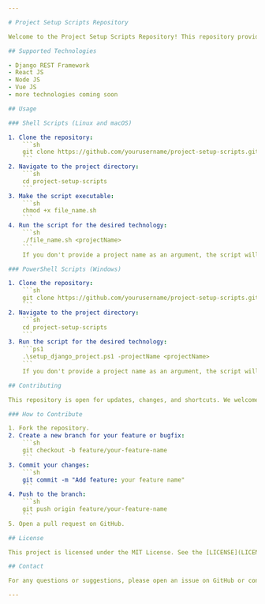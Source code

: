 ```yaml
---

# Project Setup Scripts Repository

Welcome to the Project Setup Scripts Repository! This repository provides shell (`.sh`) and PowerShell (`.ps1`) scripts for setting up basic projects for various technologies. Our aim is to simplify the initial setup process for developers by providing ready-to-use scripts.

## Supported Technologies

- Django REST Framework
- React JS
- Node JS
- Vue JS
- more technologies coming soon

## Usage

### Shell Scripts (Linux and macOS)

1. Clone the repository:
    ```sh
    git clone https://github.com/yourusername/project-setup-scripts.git
    ```
2. Navigate to the project directory:
    ```sh
    cd project-setup-scripts
    ```
3. Make the script executable:
    ```sh
    chmod +x file_name.sh
    ```
4. Run the script for the desired technology:
    ```sh
    ./file_name.sh <projectName>
    ```
    If you don't provide a project name as an argument, the script will prompt you to enter it.

### PowerShell Scripts (Windows)

1. Clone the repository:
    ```sh
    git clone https://github.com/yourusername/project-setup-scripts.git
    ```
2. Navigate to the project directory:
    ```sh
    cd project-setup-scripts
    ```
3. Run the script for the desired technology:
    ```ps1
    .\setup_django_project.ps1 -projectName <projectName>
    ```
    If you don't provide a project name as an argument, the script will prompt you to enter it.

## Contributing

This repository is open for updates, changes, and shortcuts. We welcome contributions from the community! If you have a script for a new technology or improvements for existing scripts, feel free to submit a pull request.

### How to Contribute

1. Fork the repository.
2. Create a new branch for your feature or bugfix:
    ```sh
    git checkout -b feature/your-feature-name
    ```
3. Commit your changes:
    ```sh
    git commit -m "Add feature: your feature name"
    ```
4. Push to the branch:
    ```sh
    git push origin feature/your-feature-name
    ```
5. Open a pull request on GitHub.

## License

This project is licensed under the MIT License. See the [LICENSE](LICENSE) file for details.

## Contact

For any questions or suggestions, please open an issue on GitHub or contact the repository maintainers.

---
```


